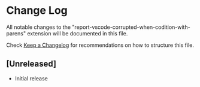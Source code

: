 # Change Log

All notable changes to the "report-vscode-corrupted-when-codition-with-parens" extension will be documented in this file.

Check [Keep a Changelog](http://keepachangelog.com/) for recommendations on how to structure this file.

## [Unreleased]

- Initial release